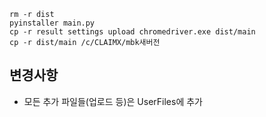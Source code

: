 
```
rm -r dist
pyinstaller main.py 
cp -r result settings upload chromedriver.exe dist/main
cp -r dist/main /c/CLAIMX/mbk새버전
```

## 변경사항
- 모든 추가 파일들(업로드 등)은 UserFiles에 추가